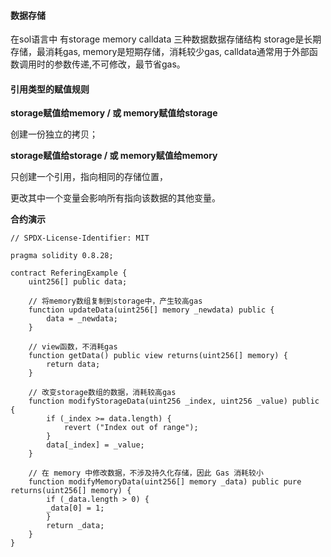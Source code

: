 #### **数据存储**

在sol语言中 有storage memory calldata 三种数据数据存储结构
storage是长期存储，最消耗gas,
memory是短期存储，消耗较少gas,
calldata通常用于外部函数调用时的参数传递,不可修改，最节省gas。

#### **引用类型的赋值规则**

**storage赋值给memory / 或 memory赋值给storage**

  创建一份独立的拷贝；

**storage赋值给storage / 或 memory赋值给memory**

  只创建一个引用，指向相同的存储位置，
  
  更改其中一个变量会影响所有指向该数据的其他变量。

**合约演示**

```solidity
// SPDX-License-Identifier: MIT

pragma solidity 0.8.28;

contract ReferingExample {
    uint256[] public data;

    // 将memory数组复制到storage中，产生较高gas
    function updateData(uint256[] memory _newdata) public {
        data = _newdata;
    }

    // view函数，不消耗gas
    function getData() public view returns(uint256[] memory) {
        return data;
    }

    // 改变storage数组的数据，消耗较高gas
    function modifyStorageData(uint256 _index, uint256 _value) public {
        if (_index >= data.length) {
            revert ("Index out of range");
        }
        data[_index] = _value;
    }

    // 在 memory 中修改数据，不涉及持久化存储，因此 Gas 消耗较小
    function modifyMemoryData(uint256[] memory _data) public pure returns(uint256[] memory) {
        if (_data.length > 0) {
        _data[0] = 1;
        }
        return _data;
    }
}
```
